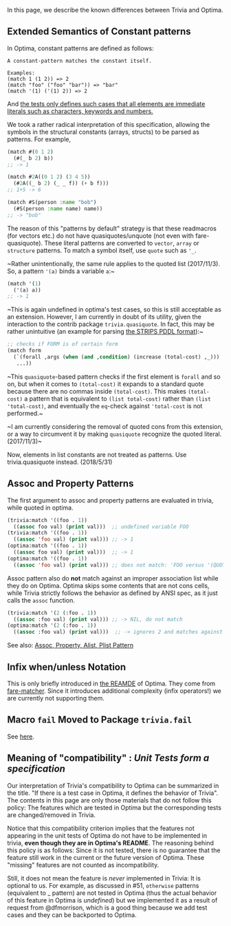 In this page, we describe the known differences between Trivia and Optima.

## Extended Semantics of Constant patterns

In Optima, constant patterns are defined as follows:

```
A constant-pattern matches the constant itself.

Examples:
(match 1 (1 2)) => 2
(match "foo" ("foo" "bar")) => "bar"
(match '(1) ('(1) 2)) => 2
```

And [the tests only defines such cases that all elements are immediate literals such as characters, keywords and numbers.](https://github.com/m2ym/optima/blob/master/test/suite.lisp#L43)

We took a rather radical interpretation of this specification, allowing the symbols in the structural constants (arrays, structs) to be parsed as patterns. For example,

```lisp
(match #(0 1 2)
  (#(_ b 2) b))
;; -> 1

(match #2A((0 1 2) (3 4 5))
  (#2A((_ b 2) (_ _ f)) (+ b f)))
;; 1+5 -> 6

(match #S(person :name "bob")
  (#S(person :name name) name))
;; -> "bob"
```

The reason of this "patterns by default" strategy is that these readmacros (for vectors etc.) do not have quasiquotes/unquote (not even with fare-quasiquote). These literal patterns are converted to `vector`, `array` or `structure` patterns. To match a symbol itself, use `quote` such as `'_`.

~Rather unintentionally, the same rule applies to the quoted list (2017/11/3). So, a pattern `'(a)` binds a variable `a`:~

```lisp
(match '(1)
  ('(a) a))
;; -> 1
```

~This is again undefined in optima's test cases, so this is still acceptable as an extension. However, I am currently in doubt of its utility, given the interaction to the contrib package `trivia.quasiquote`. In fact, this may be rather unintuitive (an example for parsing [the STRIPS PDDL format](https://helios.hud.ac.uk/scommv/IPC-14/repository/kovacs-pddl-3.1-2011.pdf)):~

```lisp
;; checks if FORM is of certain form
(match form
  (`(forall ,args (when (and ,condition) (increase (total-cost) ,_)))
   ...))
```

~This `quasiquote`-based pattern checks if the first element is `forall` and so on, but when it comes to `(total-cost)` it expands to a standard quote because there are no commas inside `(total-cost)`. This makes `(total-cost)` a pattern that is equivalent to `(list total-cost)` rather than `(list 'total-cost)`, and eventually the `eq`-check against `'total-cost` is not performed.~

~I am currently considering the removal of quoted cons from this extension, or a way to circumvent it by making `quasiquote` recognize the quoted literal. (2017/11/3)~

Now, elements in list constants are not treated as patterns. Use trivia.quasiquote instead. (2018/5/31)



## Assoc and Property Patterns

The first argument to assoc and property patterns are evaluated in trivia, while quoted in optima.

```cl
(trivia:match '((foo . 1))
  ((assoc foo val) (print val)))  ;; undefined variable FOO
(trivia:match '((foo . 1))
  ((assoc 'foo val) (print val))) ;; -> 1
(optima:match '((foo . 1))
  ((assoc foo val) (print val)))  ;; -> 1
(optima:match '((foo . 1))
  ((assoc 'foo val) (print val))) ;; does not match: 'FOO versus '(QUOTE FOO) == ''foo
```

Assoc pattern also do **not** match against an improper association list while they do on Optima.
Optima skips some contents that are not cons cells, while Trivia strictly follows the behavior as defined by ANSI spec, as it just calls the `assoc` function.

```cl
(trivia:match '(2 (:foo . 1))
  ((assoc :foo val) (print val))) ;; -> NIL, do not match
(optima:match '(2 (:foo . 1))
  ((assoc :foo val) (print val)))  ;; -> ignores 2 and matches against (:foo . 1)
```

See also: [Assoc, Property, Alist, Plist Pattern](https://github.com/guicho271828/trivia/wiki/Type-Based-Destructuring-Patterns#assoc-property-alist-plist-pattern)

## Infix when/unless Notation

This is only briefly introduced in [the REAMDE](https://github.com/m2ym/optima#macro-match) of Optima.
They come from [fare-matcher](http://www.cliki.net/fare-matcher). Since it introduces additional complexity (infix operators!) we are currently not supporting them.

## Macro `fail` Moved to Package `trivia.fail`

See [here](https://github.com/guicho271828/trivia/wiki/NEXT-FAIL-SKIP-macro).


## Meaning of "compatibility" : *Unit Tests form a specification*

Our interpretation of Trivia's compatibility to Optima can be summarized in the title. "If there is a test case in Optima, it defines the behavior of Trivia". The contents in this page are only those materials that do not follow this policy: The features which are tested in Optima but the corresponding tests are changed/removed in Trivia.

Notice that this compatibility criterion implies that the features not appearing in the unit tests of Optima do not have to be implemented in trivia, **even though they are in Optima's README**. The reasoning behind this policy is as follows:  Since it is not tested, there is no guarantee that the feature still work in the current or the future version of Optima. These "missing" features are not counted as incompatibility.

Still, it does not mean the feature is *never* implemented in Trivia: It is optional to us. For example, as discussed in #51, `otherwise` patterns (equivalent to _ pattern) are not tested in Optima (thus the actual behavior of this feature in Optima is *undefined*) but we implemented it as a result of request from @dfmorrison, which is a good thing because we add test cases and they can be backported to Optima.


